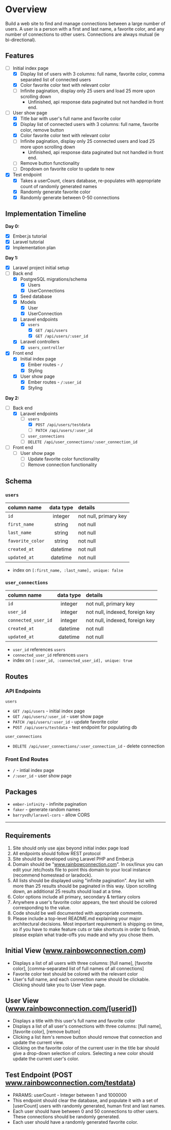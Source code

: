 # Overview
Build a web site to find and manage connections between a large number of users.
A user is a person with a first and last name, a favorite color, and any number of connections to other users.  Connections are always mutual (ie bi-directional).

## Features

- [ ] Initial index page  
  - [X] Display list of users with 3 columns: full name, favorite color, comma separated list of connected users  
  - [X] Color favorite color text with relevant color  
  - [ ] Infinite pagination, display only 25 users and load 25 more upon scrolling down 
      * Unfinished, api response data paginated but not handled in front end.
- [ ] User show page  
  - [X] Title bar with user's full name and favorite color  
  - [X] Display list of connected users with 3 columns: full name, favorite color, remove button  
  - [X] Color favorite color text with relevant color    
  - [ ] Infinite pagination, display only 25 connected users and load 25 more upon scrolling down    
      * Unfinished, api response data paginated but not handled in front end.
  - [ ] Remove button functionality  
  - [ ] Dropdown on favorite color to update to new  
- [X] Test endpoint  
  - [X] Takes a userCount, clears database, re-populates with appropriate count of randomly generated names  
  - [X] Randomly generate favorite color  
  - [X] Randomly generate between 0-50 connections  

## Implementation Timeline

**Day 0:**
- [X] Ember.js tutorial
- [X] Laravel tutorial
- [X] Implementation plan

**Day 1:**
- [X] Laravel project initial setup
- [ ] Back end
  - [X] PostgreSQL migrations/schema
    - [X] Users
    - [X] UserConnections
  - [X] Seed database
  - [X] Models
    - [X] User
    - [X] UserConnection
  - [X] Laravel endpoints
    - [X] `users`
      - [X] `GET /api/users`
      - [X] `GET /api/users/:user_id`
  - [X] Laravel controllers
    - [X] `users_controller`
- [X] Front end
  - [X] Initial index page
    - [X] Ember routes - `/`
    - [X] Styling
  - [X] User show page
    - [X] Ember routes - `/:user_id`
    - [X] Styling

**Day 2:**
- [ ] Back end
  - [X] Laravel endpoints
    - [ ] `users`
      - [X] `POST /api/users/testdata`
      - [ ] `PATCH /api/users/:user_id`
    - [ ] `user_connections`
     - [ ] `DELETE /api/user_connections/:user_connection_id`
- [ ] Front end
  - [ ] User show page
    - [ ] Update favorite color functionality
    - [ ] Remove connection functionality

## Schema

### `users`
| column name         | data type | details                   |
|:--------------------|:---------:|:--------------------------|
| `id`                | integer   | not null, primary key     |
| `first_name`        | string    | not null                  |
| `last_name`         | string    | not null                  |
| `favorite_color`    | string    | not null                  |
| `created_at`        | datetime  | not null                  |
| `updated_at`        | datetime  | not null                  |

+ index on `[:first_name, :last_name], unique: false` 

### `user_connections`
| column name         | data type | details                        |
|:--------------------|:---------:|:-------------------------------|
| `id`                | integer   | not null, primary key          |
| `user_id`           | integer   | not null, indexed, foreign key |
| `connected_user_id` | integer   | not null, indexed, foreign key |
| `created_at`        | datetime  | not null                       |
| `updated_at`        | datetime  | not null                       |

+ `user_id` references `users`
+ `connected_user_id` references `users`
+ index on `[:user_id, :connected_user_id], unique: true`

## Routes

### API Endpoints

`users`
* `GET /api/users` - initial index page
* `GET /api/users/:user_id` - user show page
* `PATCH /api/users/:user_id` - update favorite color
* `POST /api/users/testdata` - test endpoint for populating db

`user_connections`
* `DELETE /api/user_connections/:user_connection_id` - delete connection

### Front End Routes

* `/` - intial index page
* `/:user_id` - user show page

## Packages
* `ember-infinity` - infinite pagination  
* `faker` - generate random names
* `barryvdh/laravel-cors` - allow CORS

- - - - 

## Requirements
1. Site should only use ajax beyond initial index page load
2. All endpoints should follow REST protocol
3. Site should be developed using Laravel PHP and Ember.js
4. Domain should be "www.rainbowconnection.com".  In osx/linux you can edit your /etc/hosts file to point this domain to your local instance (recommend homestead or laradock).
5. All lists should be displayed using "infinite pagination".  Any list with more than 25 results should be paginated in this way.  Upon scrolling down, an additional 25 results should load at a time.
6. Color options include all primary, secondary & tertiary colors
7. Anywhere a user's favorite color appears, the text should be colored corresponding to the value.
8. Code should be well documented with appropriate comments.
9. Please include a top-level README.md explaining your major architectural decisions.  Most important requirement is shipping on time, so if you have to make feature cuts or take shortcuts in order to finish, please explain what trade-offs you made and why you chose them.

## Initial View (www.rainbowconnection.com)
* Displays a list of all users with three columns: [full name], [favorite color], [comma-separated list of full names of all connections]
* Favorite color text should be colored with the relevant color
* User's full name, and each connection name should be clickable.  Clicking should take you to User View page.

## User View (www.rainbowconnection.com/[userid])
* Displays a title with this user's full name and favorite color
* Displays a list of all user's connections with three columns: [full name], [favorite color], [remove button]
* Clicking a list item's remove button should remove that connection and update the current view.
* Clicking on the favorite color of the current user in the title bar should give a drop-down selection of colors.  Selecting a new color should update the current user's color.

## Test Endpoint (POST www.rainbowconnection.com/testdata)
* PARAMS: userCount - Integer between 1 and 1000000
* This endpoint should clear the database, and populate it with a set of [userCount] users with randomly generated, human first and last names.
* Each user should have between 0 and 50 connections to other users.  These connections should be randomly generated.
* Each user should have a randomly generated favorite color.

